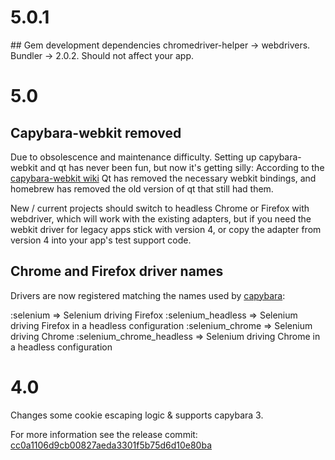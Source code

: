 # 5.0.1

## Gem development dependencies
chromedriver-helper -> webdrivers. Bundler -> 2.0.2. Should not affect your app.

# 5.0

## Capybara-webkit removed

Due to obsolescence and maintenance difficulty.
Setting up capybara-webkit and qt has never been fun, but now it's getting
silly: According to the [capybara-webkit wiki](https://github.com/thoughtbot/capybara-webkit/wiki/Installing-Qt-and-compiling-capybara-webkit) Qt has removed the necessary webkit bindings, and homebrew has removed the old version of qt that still had them.

New / current projects should switch to headless Chrome or Firefox with webdriver, which will work with the existing adapters, but if you need the webkit driver for legacy apps stick with version 4, or copy the adapter from version 4 into your app's test support code.

## Chrome and Firefox driver names

Drivers are now registered matching the names used by [capybara](https://github.com/teamcapybara/capybara):

:selenium => Selenium driving Firefox
:selenium_headless => Selenium driving Firefox in a headless configuration
:selenium_chrome => Selenium driving Chrome
:selenium_chrome_headless => Selenium driving Chrome in a headless configuration

# 4.0

Changes some cookie escaping logic & supports capybara 3.

For more information see the release commit: [cc0a1106d9cb00827aeda3301f5b75d6d10e80ba](https://github.com/nruth/show_me_the_cookies/commit/cc0a1106d9cb00827aeda3301f5b75d6d10e80ba)
